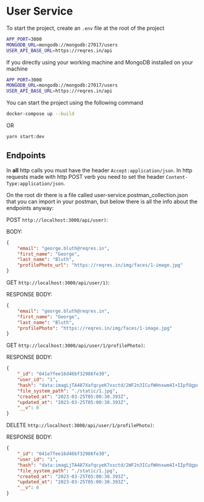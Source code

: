 # User Service

To start the project, create an `.env` file at the root of the project

```bash
APP_PORT=3000
MONGODB_URL=mongodb://mongodb:27017/users
USER_API_BASE_URL=https://reqres.in/api
```

If you directly using your working machine and MongoDB installed on your machine

```bash
APP_PORT=3000
MONGODB_URL=mongodb://mongodb:27017/users
USER_API_BASE_URL=https://reqres.in/api
```

You can start the project using the following command

```bash
docker-compose up --build
```

OR

```bash
yarn start:dev
```

## Endpoints

In **all** http calls you must have the header `Accept:application/json`. In http requests made with http POST verb you need to set the header `Content-Type:application/json`.

On the root dir there is a file called user-service.postman_collection.json that you can import in your postman, but below there is all the info about the endpoints anyway:


POST `http://localhost:3000/api/user)`:

BODY:
```json
{
    "email": "george.bluth@reqres.in",
    "first_name": "George",
    "last_name": "Bluth",
    "profilePhoto_url": "https://reqres.in/img/faces/1-image.jpg"
}
```

GET `http://localhost:3000/api/user/1)`:

RESPONSE BODY:
```json
{
    "email": "george.bluth@reqres.in",
    "first_name": "George",
    "last_name": "Bluth",
    "profilePhoto": "https://reqres.in/img/faces/1-image.jpg"
}
```

GET `http://localhost:3000/api/user/1/profilePhoto)`:

RESPONSE BODY:
```json
{
    "_id": "641e7fee16d46bf32986fe30",
    "user_id": "1",
    "hash": "data:imagLjTA487XafqcyeK7xxctd/2WF2n3ICufWHnxwm4I+IIpfUgpoU+lCcRQuetpAU+6WWO6jv8ANMF4qZ90D6HQfgP3L/FJ5x9kSn8VLZCPh2//2Q==",
    "file_system_path": "./static/1.jpg",
    "created_at": "2023-03-25T05:00:30.393Z",
    "updated_at": "2023-03-25T05:00:30.393Z",
    "__v": 0
}
```

DELETE  `http://localhost:3000/api/user/1/profilePhoto)`:

RESPONSE BODY:
```json
{
    "_id": "641e7fee16d46bf32986fe30",
    "user_id": "1",
    "hash": "data:imagLjTA487XafqcyeK7xxctd/2WF2n3ICufWHnxwm4I+IIpfUgpoU+lCcRQuetpAU+6WWO6jv8ANMF4qZ90D6HQfgP3L/FJ5x9kSn8VLZCPh2//2Q==",
    "file_system_path": "./static/1.jpg",
    "created_at": "2023-03-25T05:00:30.393Z",
    "updated_at": "2023-03-25T05:00:30.393Z",
    "__v": 0
}
```